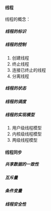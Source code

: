 #### 线程
线程的概念：
##### 线程的标识
##### 线程的控制
1. 创建线程
2. 终止线程
3. 连接已终止的线程
4. 分离线程

##### 线程的状态
##### 线程的调度
##### 线程的实现模型
1. 用户级线程模型
2. 内核级线程模型
3. 两级线程模型

#### 线程同步

##### 共享数据的一致性

##### 互斥量

##### 条件变量

##### 线程安全性
